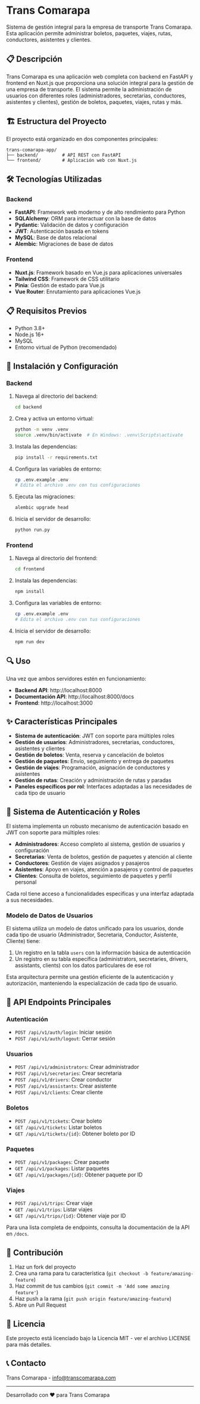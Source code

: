 # Trans Comarapa

Sistema de gestión integral para la empresa de transporte Trans Comarapa. Esta aplicación permite administrar boletos, paquetes, viajes, rutas, conductores, asistentes y clientes.

## 📋 Descripción

Trans Comarapa es una aplicación web completa con backend en FastAPI y frontend en Nuxt.js que proporciona una solución integral para la gestión de una empresa de transporte. El sistema permite la administración de usuarios con diferentes roles (administradores, secretarias, conductores, asistentes y clientes), gestión de boletos, paquetes, viajes, rutas y más.

## 🏗️ Estructura del Proyecto

El proyecto está organizado en dos componentes principales:

```
trans-comarapa-app/
├── backend/         # API REST con FastAPI
└── frontend/        # Aplicación web con Nuxt.js
```

## 🛠️ Tecnologías Utilizadas

### Backend
- **FastAPI**: Framework web moderno y de alto rendimiento para Python
- **SQLAlchemy**: ORM para interactuar con la base de datos
- **Pydantic**: Validación de datos y configuración
- **JWT**: Autenticación basada en tokens
- **MySQL**: Base de datos relacional
- **Alembic**: Migraciones de base de datos

### Frontend
- **Nuxt.js**: Framework basado en Vue.js para aplicaciones universales
- **Tailwind CSS**: Framework de CSS utilitario
- **Pinia**: Gestión de estado para Vue.js
- **Vue Router**: Enrutamiento para aplicaciones Vue.js

## 📋 Requisitos Previos

- Python 3.8+
- Node.js 16+
- MySQL
- Entorno virtual de Python (recomendado)

## 🚀 Instalación y Configuración

### Backend

1. Navega al directorio del backend:
   ```bash
   cd backend
   ```

2. Crea y activa un entorno virtual:
   ```bash
   python -m venv .venv
   source .venv/bin/activate  # En Windows: .venv\Scripts\activate
   ```

3. Instala las dependencias:
   ```bash
   pip install -r requirements.txt
   ```

4. Configura las variables de entorno:
   ```bash
   cp .env.example .env
   # Edita el archivo .env con tus configuraciones
   ```

5. Ejecuta las migraciones:
   ```bash
   alembic upgrade head
   ```

6. Inicia el servidor de desarrollo:
   ```bash
   python run.py
   ```

### Frontend

1. Navega al directorio del frontend:
   ```bash
   cd frontend
   ```

2. Instala las dependencias:
   ```bash
   npm install
   ```

3. Configura las variables de entorno:
   ```bash
   cp .env.example .env
   # Edita el archivo .env con tus configuraciones
   ```

4. Inicia el servidor de desarrollo:
   ```bash
   npm run dev
   ```

## 🔍 Uso

Una vez que ambos servidores estén en funcionamiento:

- **Backend API**: http://localhost:8000
- **Documentación API**: http://localhost:8000/docs
- **Frontend**: http://localhost:3000

## ✨ Características Principales

- **Sistema de autenticación**: JWT con soporte para múltiples roles
- **Gestión de usuarios**: Administradores, secretarias, conductores, asistentes y clientes
- **Gestión de boletos**: Venta, reserva y cancelación de boletos
- **Gestión de paquetes**: Envío, seguimiento y entrega de paquetes
- **Gestión de viajes**: Programación, asignación de conductores y asistentes
- **Gestión de rutas**: Creación y administración de rutas y paradas
- **Paneles específicos por rol**: Interfaces adaptadas a las necesidades de cada tipo de usuario

## 🔐 Sistema de Autenticación y Roles

El sistema implementa un robusto mecanismo de autenticación basado en JWT con soporte para múltiples roles:

- **Administradores**: Acceso completo al sistema, gestión de usuarios y configuración
- **Secretarias**: Venta de boletos, gestión de paquetes y atención al cliente
- **Conductores**: Gestión de viajes asignados y pasajeros
- **Asistentes**: Apoyo en viajes, atención a pasajeros y control de paquetes
- **Clientes**: Consulta de boletos, seguimiento de paquetes y perfil personal

Cada rol tiene acceso a funcionalidades específicas y una interfaz adaptada a sus necesidades.

### Modelo de Datos de Usuarios

El sistema utiliza un modelo de datos unificado para los usuarios, donde cada tipo de usuario (Administrador, Secretaria, Conductor, Asistente, Cliente) tiene:

1. Un registro en la tabla `users` con la información básica de autenticación
2. Un registro en su tabla específica (administrators, secretaries, drivers, assistants, clients) con los datos particulares de ese rol

Esta arquitectura permite una gestión eficiente de la autenticación y autorización, manteniendo la especialización de cada tipo de usuario.

## 📡 API Endpoints Principales

### Autenticación
- `POST /api/v1/auth/login`: Iniciar sesión
- `POST /api/v1/auth/logout`: Cerrar sesión

### Usuarios
- `POST /api/v1/administrators`: Crear administrador
- `POST /api/v1/secretaries`: Crear secretaria
- `POST /api/v1/drivers`: Crear conductor
- `POST /api/v1/assistants`: Crear asistente
- `POST /api/v1/clients`: Crear cliente

### Boletos
- `POST /api/v1/tickets`: Crear boleto
- `GET /api/v1/tickets`: Listar boletos
- `GET /api/v1/tickets/{id}`: Obtener boleto por ID

### Paquetes
- `POST /api/v1/packages`: Crear paquete
- `GET /api/v1/packages`: Listar paquetes
- `GET /api/v1/packages/{id}`: Obtener paquete por ID

### Viajes
- `POST /api/v1/trips`: Crear viaje
- `GET /api/v1/trips`: Listar viajes
- `GET /api/v1/trips/{id}`: Obtener viaje por ID

Para una lista completa de endpoints, consulta la documentación de la API en `/docs`.

## 👥 Contribución

1. Haz un fork del proyecto
2. Crea una rama para tu característica (`git checkout -b feature/amazing-feature`)
3. Haz commit de tus cambios (`git commit -m 'Add some amazing feature'`)
4. Haz push a la rama (`git push origin feature/amazing-feature`)
5. Abre un Pull Request

## 📄 Licencia

Este proyecto está licenciado bajo la Licencia MIT - ver el archivo LICENSE para más detalles.

## 📞 Contacto

Trans Comarapa - [info@transcomarapa.com](mailto:info@transcomarapa.com)

---

Desarrollado con ❤️ para Trans Comarapa
